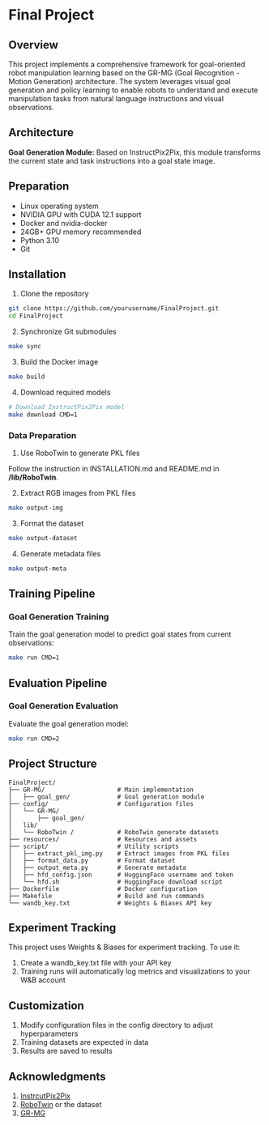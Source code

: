 # Final Project

## Overview

This project implements a comprehensive framework for goal-oriented robot manipulation learning based on the GR-MG (Goal Recognition - Motion Generation) architecture. The system leverages visual goal generation and policy learning to enable robots to understand and execute manipulation tasks from natural language instructions and visual observations.

## Architecture

**Goal Generation Module:** Based on InstructPix2Pix, this module transforms the current state and task instructions into a goal state image.

## Preparation

- Linux operating system
- NVIDIA GPU with CUDA 12.1 support
- Docker and nvidia-docker
- 24GB+ GPU memory recommended
- Python 3.10
- Git

## Installation

1. Clone the repository

```bash
git clone https://github.com/yourusername/FinalProject.git
cd FinalProject
```

2. Synchronize Git submodules

```bash
make sync
```

3. Build the Docker image

```bash
make build
```

4. Download required models

```bash
# Download InstructPix2Pix model
make download CMD=1
```

### Data Preparation

1. Use RoboTwin to generate PKL files

Follow the instruction in INSTALLATION.md and README.md in **/lib/RoboTwin**.

2. Extract RGB images from PKL files

```bash
make output-img
```

3. Format the dataset

```bash
make output-dataset
```

4. Generate metadata files

```bash
make output-meta
```

## Training Pipeline

### Goal Generation Training

Train the goal generation model to predict goal states from current observations:

```bash
make run CMD=1
```

## Evaluation Pipeline

### Goal Generation Evaluation

Evaluate the goal generation model:

```bash
make run CMD=2
```

## Project Structure

```
FinalProject/
├── GR-MG/                    # Main implementation
│   ├── goal_gen/             # Goal generation module
├── config/                   # Configuration files
│   └── GR-MG/
│       ├── goal_gen/
│   lib/
│   └── RoboTwin /            # RoboTwin generate datasets
├── resources/                # Resources and assets
├── script/                   # Utility scripts
│   ├── extract_pkl_img.py    # Extract images from PKL files
│   ├── format_data.py        # Format dataset
│   ├── output_meta.py        # Generate metadata
│   ├── hfd_config.json       # HuggingFace username and token
│   └── hfd.sh                # HuggingFace download script
├── Dockerfile                # Docker configuration
├── Makefile                  # Build and run commands
└── wandb_key.txt             # Weights & Biases API key
```

## Experiment Tracking

This project uses Weights & Biases for experiment tracking. To use it:

1. Create a wandb_key.txt file with your API key
2. Training runs will automatically log metrics and visualizations to your W&B account

## Customization

1. Modify configuration files in the config directory to adjust hyperparameters
2. Training datasets are expected in data
3. Results are saved to results

## Acknowledgments

1. [InstrcutPix2Pix](https://hf-mirror.com/timbrooks/instruct-pix2pix)
2. [RoboTwin](http://github.com/TianxingChen/RoboTwin) or the dataset
3. [GR-MG](https://github.com/bytedance/GR-MG)

